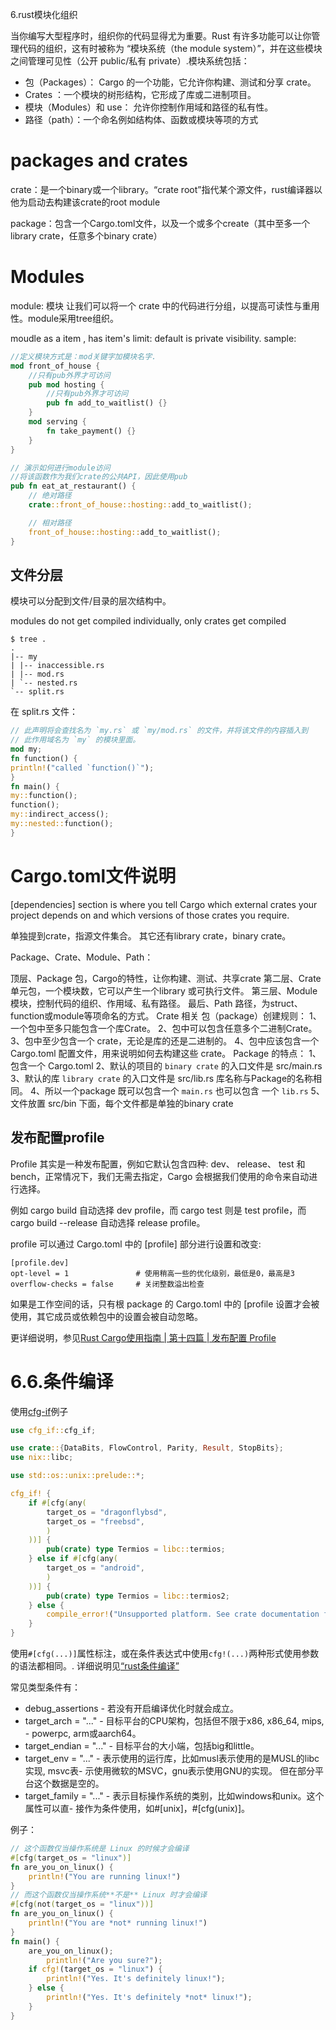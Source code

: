 

6.rust模块化组织

当你编写大型程序时，组织你的代码显得尤为重要。Rust 有许多功能可以让你管理代码的组织，这有时被称为 “模块系统（the module system）”，并在这些模块之间管理可见性（公开 public/私有 private）.模块系统包括：

- 包（Packages）： Cargo 的一个功能，它允许你构建、测试和分享 crate。
- Crates ：一个模块的树形结构，它形成了库或二进制项目。
- 模块（Modules）和 use： 允许你控制作用域和路径的私有性。
- 路径（path）：一个命名例如结构体、函数或模块等项的方式

# packages and crates

crate：是一个binary或一个library。“crate root”指代某个源文件，rust编译器以他为启动去构建该crate的root module

package：包含一个Cargo.toml文件，以及一个或多个create（其中至多一个library crate，任意多个binary crate）

# Modules 

module: 模块 让我们可以将一个 crate 中的代码进行分组，以提高可读性与重用性。module采用tree组织。

moudle as a item , has item's limit: default is private visibility. sample:
```rust
//定义模块方式是：mod关键字加模块名字. 
mod front_of_house {
    //只有pub外界才可访问
    pub mod hosting {
        //只有pub外界才可访问
        pub fn add_to_waitlist() {}
    }
    mod serving {
        fn take_payment() {}
    }
}

// 演示如何进行module访问
//将该函数作为我们crate的公共API，因此使用pub
pub fn eat_at_restaurant() {
    // 绝对路径
    crate::front_of_house::hosting::add_to_waitlist();

    // 相对路径
    front_of_house::hosting::add_to_waitlist();
}
```

## 文件分层
 
模块可以分配到文件/目录的层次结构中。

modules do not get compiled individually, only crates get compiled

```shell
$ tree .
.
|-- my
| |-- inaccessible.rs
| |-- mod.rs
| `-- nested.rs
`-- split.rs
```

在 split.rs 文件：
```rust
// 此声明将会查找名为 `my.rs` 或 `my/mod.rs` 的文件，并将该文件的内容插入到
// 此作用域名为 `my` 的模块里面。
mod my;
fn function() {
println!("called `function()`");
}
fn main() {
my::function();
function();
my::indirect_access();
my::nested::function();
}
```

# Cargo.toml文件说明

[dependencies] section is where you tell Cargo which external crates your project depends on and which versions of those crates you require.

单独提到crate，指源文件集合。 其它还有library crate，binary crate。



Package、Crate、Module、Path：

顶层、Package 包，Cargo的特性，让你构建、测试、共享crate
第二层、Crate 单元包，一个模块数，它可以产生一个library 或可执行文件。
第三层、Module 模块，控制代码的组织、作用域、私有路径。
最后、Path 路径，为struct、function或module等项命名的方式。
Crate 相关
包（package）创建规则：
1、一个包中至多只能包含一个库Crate。
2、包中可以包含任意多个二进制Crate。
3、包中至少包含一个 crate，无论是库的还是二进制的。
4、包中应该包含一个 Cargo.toml 配置文件，用来说明如何去构建这些 crate。
Package 的特点：
1、包含一个 Cargo.toml
2、默认的项目的 `binary crate` 的入口文件是 src/main.rs 
3、默认的库 `library crate` 的入口文件是 src/lib.rs 库名称与Package的名称相同。
4、所以一个package 既可以包含一个 `main.rs` 也可以包含 一个 `lib.rs`
5、文件放置 src/bin 下面，每个文件都是单独的binary crate

## 发布配置profile

Profile 其实是一种发布配置，例如它默认包含四种: dev、 release、 test 和 bench，正常情况下，我们无需去指定，Cargo 会根据我们使用的命令来自动进行选择。

例如 cargo build 自动选择 dev profile，而 cargo test 则是 test profile，而 cargo build --release 自动选择 release profile。

profile 可以通过 Cargo.toml 中的 [profile] 部分进行设置和改变:
```ignore
[profile.dev]
opt-level = 1               # 使用稍高一些的优化级别，最低是0，最高是3
overflow-checks = false     # 关闭整数溢出检查
```

如果是工作空间的话，只有根 package 的 Cargo.toml 中的 [profile 设置才会被使用，其它成员或依赖包中的设置会被自动忽略。

更详细说明，参见[Rust Cargo使用指南 | 第十四篇 | 发布配置 Profile](https://zhuanlan.zhihu.com/p/476524365?utm_medium=social&utm_oi=1089297405844787200)

# 6.6.条件编译

使用[cfg-if](https://crates.io/crates/cfg-if)例子
```rust
use cfg_if::cfg_if;

use crate::{DataBits, FlowControl, Parity, Result, StopBits};
use nix::libc;

use std::os::unix::prelude::*;

cfg_if! {
    if #[cfg(any(
        target_os = "dragonflybsd",
        target_os = "freebsd",
        )
    ))] {
        pub(crate) type Termios = libc::termios;
    } else if #[cfg(any(
        target_os = "android",
        )
    ))] {
        pub(crate) type Termios = libc::termios2;
    } else {
        compile_error!("Unsupported platform. See crate documentation for supported platforms");
    }
}

```




使用`#[cfg(...)]`属性标注，或在条件表达式中使用`cfg!(...)`两种形式使用参数的语法都相同。. 详细说明见[“rust条件编译”](https://www.jianshu.com/p/c4d816e1442a)

常见类型条件有：
- debug_assertions - 若没有开启编译优化时就会成立。
- target_arch = "..." - 目标平台的CPU架构，包括但不限于x86, x86_64, mips, - powerpc, arm或aarch64。
- target_endian = "..." - 目标平台的大小端，包括big和little。
- target_env = "..." - 表示使用的运行库，比如musl表示使用的是MUSL的libc实现, msvc表- 示使用微软的MSVC，gnu表示使用GNU的实现。 但在部分平台这个数据是空的。
- target_family = "..." - 表示目标操作系统的类别，比如windows和unix。这个属性可以直- 接作为条件使用，如#[unix]，#[cfg(unix)]。

例子：
```rust
// 这个函数仅当操作系统是 Linux 的时候才会编译
#[cfg(target_os = "linux")]
fn are_you_on_linux() {
    println!("You are running linux!")
}
// 而这个函数仅当操作系统**不是** Linux 时才会编译
#[cfg(not(target_os = "linux"))]
fn are_you_on_linux() {
    println!("You are *not* running linux!")
}
fn main() {
    are_you_on_linux();
        println!("Are you sure?");
    if cfg!(target_os = "linux") {
        println!("Yes. It's definitely linux!");
    } else {
        println!("Yes. It's definitely *not* linux!");
    }
}
```
